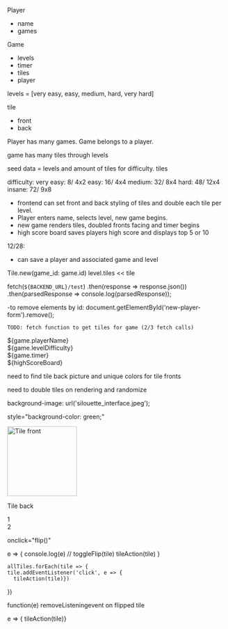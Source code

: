Player 
- name
- games

Game
- levels
- timer
- tiles
- player

levels = [very easy, easy, medium, hard, very hard]

tile
- front
- back

Player has many games.
Game belongs to a player. 

game has many tiles through levels

seed data = levels and amount of tiles for difficulty. 
tiles

difficulty:
very easy: 8/ 4x2
easy: 16/ 4x4
medium: 32/ 8x4
hard: 48/ 12x4
insane: 72/ 9x8

* frontend can set front and back styling of tiles and double each tile per level. 
* Player enters name, selects level, new game begins. 
* new game renders tiles, doubled fronts facing and timer begins
* high score board saves players high score and displays top 5 or 10

12/28: 
* can save a player and associated game and level

Tile.new(game_id: game.id)
level.tiles << tile

fetch(`${BACKEND_URL}/test`)
  .then(response => response.json())
  .then(parsedResponse => console.log(parsedResponse));

  -to remove elements by id:
    document.getElementById('new-player-form').remove();

    TODO: fetch function to get tiles for game (2/3 fetch calls)

<div class="container" id="player-info-board">
  <div>${game.playerName}</div>
  <div>${game.levelDifficulty}</div>
  <div>${game.timer}</div>
  <div>${highScoreBoard}</div>
</div>
<div class="container" id="game-board">

</div>

need to find tile back picture and unique colors for tile fronts

need to double tiles on rendering and randomize

background-image: url('silouette_interface.jpeg');

 style="background-color: green;"

 <div class="flip-card thumbnail rounded">
  <div class="flip-card-inner">
    <div class="flip-card-front">
      <img src="images/mm.png" alt="Tile front" style="width:160px;height:160px;">
    </div>
    <div class="flip-card-back">
      <p>Tile back</p>
    </div>
  </div>
</div>

<section class="thumbnail">
  <div class="card" onclick="flip()">
    <div class="front">1</div>
    <div class="back">2</div>
  </div>
</section>

 onclick="flip()"

 e => {
      console.log(e)
      // toggleFlip(tile)
      tileAction(tile)
    }

    allTiles.forEach(tile => {
    tile.addEventListener('click', e => {
      tileAction(tile)})
  })

  function(e)
  removeListeningevent on flipped tile

  e => {
        tileAction(tile)}